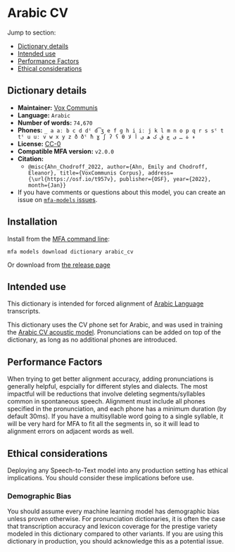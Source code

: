 
# Arabic CV

Jump to section:

- [Dictionary details](#dictionary-details)
- [Intended use](#intended-use)
- [Performance Factors](#performance-factors)
- [Ethical considerations](#ethical-considerations)

## Dictionary details

- **Maintainer:** [Vox Communis](https://osf.io/t957v/)
- **Language:** `Arabic`
- **Number of words:** `74,670`
- **Phones:** `_ a aː b c d dˤ d͡ʒ e f g h i iː j k l m n o p q r s sˤ t tˤ u uː v w x y z ð ðˤ ħ ɣ ʃ ʔ ʕ θ ء ة ـ ى چ ڨ ک ھ ی ﺃ ﻻ`
- **License:** [CC-0](https://creativecommons.org/publicdomain/zero/1.0/)
- **Compatible MFA version:** `v2.0.0`
- **Citation:**
  - `@misc{Ahn_Chodroff_2022, author={Ahn, Emily and Chodroff, Eleanor}, title={VoxCommunis Corpus}, address={\url{https://osf.io/t957v}, publisher={OSF}, year={2022}, month={Jan}}`
- If you have comments or questions about this model, you can create an issue on [`mfa-models` issues](https://github.com/MontrealCorpusTools/mfa-models/issues).

## Installation

Install from the [MFA command line](https://montreal-forced-aligner.readthedocs.io/en/latest/user_guide/models/index.html):

```
mfa models download dictionary arabic_cv
```

Or download from [the release page](https://github.com/MontrealCorpusTools/mfa-models/releases/tag/dictionary-arabic_cv-v2.0.0)

## Intended use

This dictionary is intended for forced alignment of [Arabic Language](https://en.wikipedia.org/wiki/Arabic_language) transcripts.

This dictionary uses the CV phone set for Arabic, and was used in training the
[Arabic CV acoustic model](https://github.com/MontrealCorpusTools/mfa-models/blob/main/acoustic/Arabic/CV/v2.0.0/).
Pronunciations can be added on top of the dictionary, as long as no additional phones are introduced.

## Performance Factors

When trying to get better alignment accuracy, adding pronunciations is generally helpful, espcially for different styles and dialects.  The most impactful will be reductions that
involve deleting segments/syllables common in spontaneous speech.  Alignment must include all phones specified in the pronunciation, and each phone has
a minimum duration (by default 30ms). If you have a multisyllable word going to a single syllable, it will be very hard for MFA to fit all the segments in,
so it will lead to alignment errors on adjacent words as well.

## Ethical considerations

Deploying any Speech-to-Text model into any production setting has ethical implications. You should consider these implications before use.

### Demographic Bias

You should assume every machine learning model has demographic bias unless proven otherwise.
For pronunciation dictionaries, it is often the case that transcription accuracy and lexicon coverage for the prestige variety modeled in this dictionary compared to other variants.
If you are using this dictionary in production, you should acknowledge this as a potential issue.
